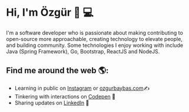 # Hi, I'm Özgür 👋 :computer:

I'm a software developer who is passionate about making contributing to open-source more approachable, creating technology to elevate people, and building community. Some technologies I enjoy working with include Java (Spring Framework), Go, Bootstrap, ReactJS and NodeJS. 

## Find me around the web 🌎:
- Learning in public on <a href="https://www.instagram.com/codeprex/">Instagram</a> or <a href="https://www.ozgurbaybas.com">ozgurbaybas.com</a>:writing_hand:
- Tinkering with interactions on <a href="https://codepen.io/codeprex">Codepen</a> 🏓 
- Sharing updates on <a href="https://www.linkedin.com/in/ozgurbaybas/">LinkedIn</a> 💼
